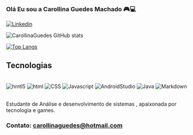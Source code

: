 
### Olá Eu sou a Carollina Guedes Machado 🎮💻 

[![Linkedin](	https://img.shields.io/badge/LinkedIn-0077B5?style=for-the-badge&logo=linkedin&logoColor=white)](https://www.linkedin.com/in/carollina-guedes-machado-549579187/)

![CarollinaGuedes GitHub stats](https://github-readme-stats.vercel.app/api?username=CarollinaGuedes&show_icons=true&theme=dracula)

[![Top Langs](https://github-readme-stats.vercel.app/api/top-langs/?username=CarollinaGuedes&layout=compact)](https://github.com/anuraghazra/github-readme-stats)

## Tecnologias 

<div style="display: inline_block"></br>
<img align="center" alt="hmtl5" src="https://img.shields.io/badge/HTML5-E34F26?style=for-the-badge&logo=html5&logoColor=white"/>
<img align="center" alt="html" src="https://img.shields.io/badge/HTML-239120?style=for-the-badge&logo=html5&logoColor=white" />
<img align="center" alt="CSS" src="https://img.shields.io/badge/CSS-239120?&style=for-the-badge&logo=css3&logoColor=white" />
<img align="center" alt="Javascript" src="https://img.shields.io/badge/JavaScript-F7DF1E?style=for-the-badge&logo=javascript&logoColor=black" />
<img align="center" alt="AndroidStudio" src="https://img.shields.io/badge/Android_Studio-3DDC84?style=for-the-badge&logo=android-studio&logoColor=white"/>
<img align="center" alt="Java" src="https://img.shields.io/badge/Java-ED8B00?style=for-the-badge&logo=java&logoColor=white"/>
<img align="center" alt="Markdown" src="https://img.shields.io/badge/Markdown-000000?style=for-the-badge&logo=markdown&logoColor=white"/>
</div><br/>







Estudante de Análise e desenvolvimento de sistemas , apaixonada por tecnologia e games.

### Contato: carollinaguedes@hotmail.com

